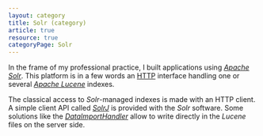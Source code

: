 ```yaml
---
layout: category
title: Solr (category)
article: true
resource: true
categoryPage: Solr
---
```

<div>
<p>
In the frame of my professional practice, I built applications using <em><a href="http://lucene.apache.org/solr/">Apache Solr</a></em>. This platform is in a few words an <a href=="http://en.wikipedia.org/wiki/Hypertext_Transfer_Protocol">HTTP</a> interface handling one or several <em><a href="http://lucene.apache.org/">Apache Lucene</a></em> indexes. 
</p>
<p>
The classical access to <em>Solr</em>-managed indexes is made with an HTTP client. A simple client API called <em><a href="https://wiki.apache.org/solr/Solrj">SolrJ</a></em> is provided with the <em>Solr</em> software. Some solutions like the <em><a href="https://wiki.apache.org/solr/DataImportHandler">DataImportHandler</a></em> allow to write directly in the <em>Lucene</em> files on the server side.
</p>
</div>